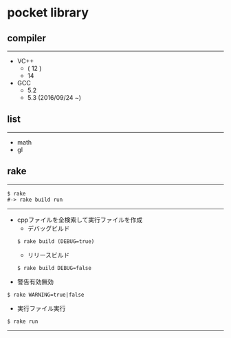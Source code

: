 ﻿# **pocket library**

## compiler
***
* VC++
	* ( 12 )
	* 14
* GCC
	* 5.2
	* 5.3 (2016/09/24 ~)

## list
***
* math
* gl

## rake
***
```
$ rake
#-> rake build run
```
***
* cppファイルを全検索して実行ファイルを作成
	* デバッグビルド
	```
	$ rake build (DEBUG=true)
	```
	* リリースビルド
	```
	$ rake build DEBUG=false
	```
* 警告有効無効
```
$ rake WARNING=true|false
```
* 実行ファイル実行
```
$ rake run
```
***
